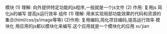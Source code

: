 模块
    (1) 理解: 向外提供特定功能的js程序,一般就是一个js文件
    (2) 作用: 复用js 简化js的编写 提高js运行效率
组件
    (1) 理解: 用来实现局部功能效果的代码和资源的集合(html/css/js/image等等)
    (2)作用: 复用编码,简化项目编码,提高运行效率
模块化
    用应用的js都以模块化来编写.这个应用就是一个模块化的应用
xu'jian